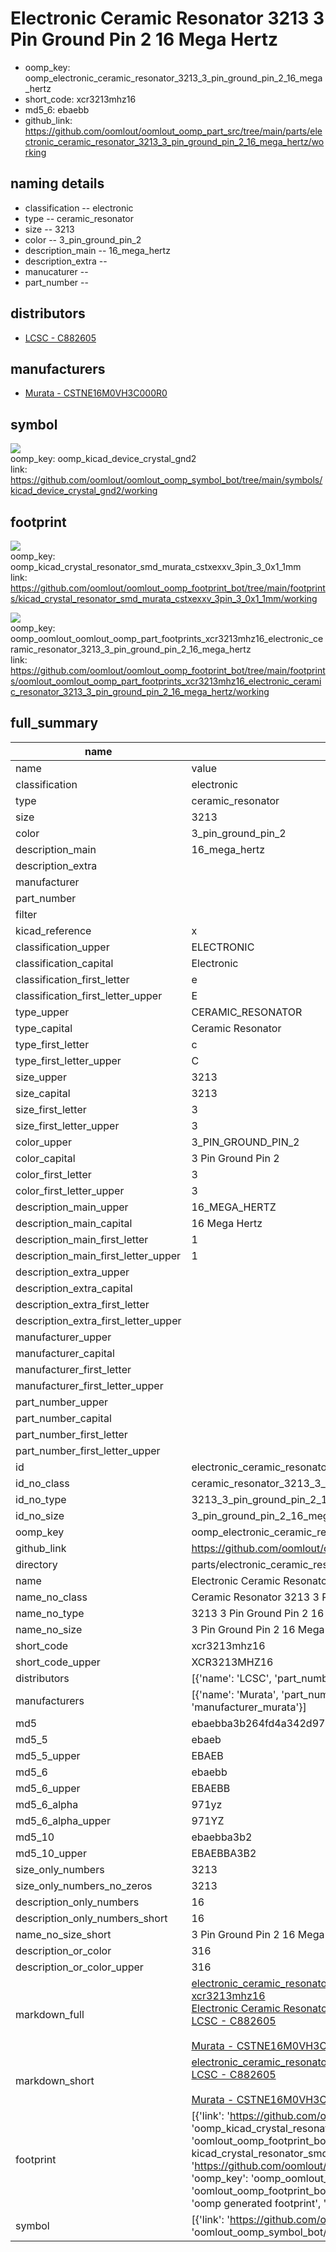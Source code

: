 # Electronic Ceramic Resonator 3213 3 Pin Ground Pin 2 16 Mega Hertz

  
* oomp_key: oomp_electronic_ceramic_resonator_3213_3_pin_ground_pin_2_16_mega_hertz 
* short_code: xcr3213mhz16
* md5_6: ebaebb  
* github_link: https://github.com/oomlout/oomlout_oomp_part_src/tree/main/parts/electronic_ceramic_resonator_3213_3_pin_ground_pin_2_16_mega_hertz/working  
## naming details
* classification -- electronic
* type -- ceramic_resonator
* size -- 3213
* color -- 3_pin_ground_pin_2
* description_main -- 16_mega_hertz
* description_extra -- 
* manucaturer -- 
* part_number -- 

## distributors
* [LCSC - C882605](https://lcsc.com/product-detail/C882605.html)   

## manufacturers
* [Murata - CSTNE16M0VH3C000R0](https://www.murata.com/en-eu/products/productdetail?cate=cgsubResonators&partno=CSTNE16M0VH3C000R0)  

## symbol

![](symbol/{index}/working/working_600.png)  
oomp_key: oomp_kicad_device_crystal_gnd2  
link: https://github.com/oomlout/oomlout_oomp_symbol_bot/tree/main/symbols/kicad_device_crystal_gnd2/working  

## footprint

![](footprint/{index}/working/working_600.png)  
oomp_key: oomp_kicad_crystal_resonator_smd_murata_cstxexxv_3pin_3_0x1_1mm  
link: https://github.com/oomlout/oomlout_oomp_footprint_bot/tree/main/footprints/kicad_crystal_resonator_smd_murata_cstxexxv_3pin_3_0x1_1mm/working  

![](footprint/{index}/working/working_600.png)  
oomp_key: oomp_oomlout_oomlout_oomp_part_footprints_xcr3213mhz16_electronic_ceramic_resonator_3213_3_pin_ground_pin_2_16_mega_hertz  
link: https://github.com/oomlout/oomlout_oomp_footprint_bot/tree/main/footprints/oomlout_oomlout_oomp_part_footprints_xcr3213mhz16_electronic_ceramic_resonator_3213_3_pin_ground_pin_2_16_mega_hertz/working  

## full_summary
| name | value | 
| --- | --- | 
| name | value | 
| classification | electronic | 
| type | ceramic_resonator | 
| size | 3213 | 
| color | 3_pin_ground_pin_2 | 
| description_main | 16_mega_hertz | 
| description_extra |  | 
| manufacturer |  | 
| part_number |  | 
| filter |  | 
| kicad_reference | x | 
| classification_upper | ELECTRONIC | 
| classification_capital | Electronic | 
| classification_first_letter | e | 
| classification_first_letter_upper | E | 
| type_upper | CERAMIC_RESONATOR | 
| type_capital | Ceramic Resonator | 
| type_first_letter | c | 
| type_first_letter_upper | C | 
| size_upper | 3213 | 
| size_capital | 3213 | 
| size_first_letter | 3 | 
| size_first_letter_upper | 3 | 
| color_upper | 3_PIN_GROUND_PIN_2 | 
| color_capital | 3 Pin Ground Pin 2 | 
| color_first_letter | 3 | 
| color_first_letter_upper | 3 | 
| description_main_upper | 16_MEGA_HERTZ | 
| description_main_capital | 16 Mega Hertz | 
| description_main_first_letter | 1 | 
| description_main_first_letter_upper | 1 | 
| description_extra_upper |  | 
| description_extra_capital |  | 
| description_extra_first_letter |  | 
| description_extra_first_letter_upper |  | 
| manufacturer_upper |  | 
| manufacturer_capital |  | 
| manufacturer_first_letter |  | 
| manufacturer_first_letter_upper |  | 
| part_number_upper |  | 
| part_number_capital |  | 
| part_number_first_letter |  | 
| part_number_first_letter_upper |  | 
| id | electronic_ceramic_resonator_3213_3_pin_ground_pin_2_16_mega_hertz | 
| id_no_class | ceramic_resonator_3213_3_pin_ground_pin_2_16_mega_hertz | 
| id_no_type | 3213_3_pin_ground_pin_2_16_mega_hertz | 
| id_no_size | 3_pin_ground_pin_2_16_mega_hertz | 
| oomp_key | oomp_electronic_ceramic_resonator_3213_3_pin_ground_pin_2_16_mega_hertz | 
| github_link | https://github.com/oomlout/oomlout_oomp_part_src/tree/main/parts/electronic_ceramic_resonator_3213_3_pin_ground_pin_2_16_mega_hertz/working | 
| directory | parts/electronic_ceramic_resonator_3213_3_pin_ground_pin_2_16_mega_hertz | 
| name | Electronic Ceramic Resonator 3213 3 Pin Ground Pin 2 16 Mega Hertz | 
| name_no_class | Ceramic Resonator 3213 3 Pin Ground Pin 2 16 Mega Hertz | 
| name_no_type | 3213 3 Pin Ground Pin 2 16 Mega Hertz | 
| name_no_size | 3 Pin Ground Pin 2 16 Mega Hertz | 
| short_code | xcr3213mhz16 | 
| short_code_upper | XCR3213MHZ16 | 
| distributors | [{'name': 'LCSC', 'part_number': 'C882605', 'link': 'https://lcsc.com/product-detail/C882605.html', 'id': 'distributor_lcsc'}] | 
| manufacturers | [{'name': 'Murata', 'part_number': 'CSTNE16M0VH3C000R0', 'link': 'https://www.murata.com/en-eu/products/productdetail?cate=cgsubResonators&partno=CSTNE16M0VH3C000R0', 'id': 'manufacturer_murata'}] | 
| md5 | ebaebba3b264fd4a342d970d6a4f461e | 
| md5_5 | ebaeb | 
| md5_5_upper | EBAEB | 
| md5_6 | ebaebb | 
| md5_6_upper | EBAEBB | 
| md5_6_alpha | 971yz | 
| md5_6_alpha_upper | 971YZ | 
| md5_10 | ebaebba3b2 | 
| md5_10_upper | EBAEBBA3B2 | 
| size_only_numbers | 3213 | 
| size_only_numbers_no_zeros | 3213 | 
| description_only_numbers | 16 | 
| description_only_numbers_short | 16 | 
| name_no_size_short | 3 Pin Ground Pin 2 16 Mega Hertz | 
| description_or_color | 316 | 
| description_or_color_upper | 316 | 
| markdown_full | [electronic_ceramic_resonator_3213_3_pin_ground_pin_2_16_mega_hertz](https://github.com/oomlout/oomlout_oomp_part_src/tree/main/parts/electronic_ceramic_resonator_3213_3_pin_ground_pin_2_16_mega_hertz/working)<br>[xcr3213mhz16](https://github.com/oomlout/oomlout_oomp_part_src/tree/main/parts/electronic_ceramic_resonator_3213_3_pin_ground_pin_2_16_mega_hertz/working)<br>[Electronic Ceramic Resonator 3213 3 Pin Ground Pin 2 16 Mega Hertz](https://github.com/oomlout/oomlout_oomp_part_src/tree/main/parts/electronic_ceramic_resonator_3213_3_pin_ground_pin_2_16_mega_hertz/working)<br>[LCSC - C882605<br>](https://lcsc.com/product-detail/C882605.html)<br>[Murata - CSTNE16M0VH3C000R0](https://www.murata.com/en-eu/products/productdetail?cate=cgsubResonators&partno=CSTNE16M0VH3C000R0) [(L)  ](https://www.lcsc.com/search?q=CSTNE16M0VH3C000R0)[(D)  ](https://www.digikey.com/en/products?keywords=CSTNE16M0VH3C000R0)[(M)  ](https://www.mouser.com/Search/Refine?Keyword=CSTNE16M0VH3C000R0)[(N)  ](https://www.newark.com/search?st=CSTNE16M0VH3C000R0)[(SZ)  ](https://so.szlcsc.com/global.html?k=CSTNE16M0VH3C000R0)<br> | 
| markdown_short | [electronic_ceramic_resonator_3213_3_pin_ground_pin_2_16_mega_hertz](https://github.com/oomlout/oomlout_oomp_part_src/tree/main/parts/electronic_ceramic_resonator_3213_3_pin_ground_pin_2_16_mega_hertz/working)<br>[LCSC - C882605<br>](https://lcsc.com/product-detail/C882605.html)<br>[Murata - CSTNE16M0VH3C000R0](https://www.murata.com/en-eu/products/productdetail?cate=cgsubResonators&partno=CSTNE16M0VH3C000R0) | 
| footprint | [{'link': 'https://github.com/oomlout/oomlout_oomp_footprint_bot/tree/main/foootprntss/kicad_crystal_resonator_smd_murata_cstxexxv_3pin_3_0x1_1mm', 'oomp_key': 'oomp_kicad_crystal_resonator_smd_murata_cstxexxv_3pin_3_0x1_1mm', 'directory': 'oomlout_oomp_footprint_bot/footprints/kicad_crystal_resonator_smd_murata_cstxexxv_3pin_3_0x1_1mm//working/working.kicad_mod', 'note': 'source footprint kicad_crystal_resonator_smd_murata_cstxexxv_3pin_3_0x1_1mm', 'index': 0}, {'link': 'https://github.com/oomlout/oomlout_oomp_footprint_bot/tree/main/foootprntss/oomlout_oomlout_oomp_part_footprints_xcr3213mhz16_electronic_ceramic_resonator_3213_3_pin_ground_pin_2_16_mega_hertz', 'oomp_key': 'oomp_oomlout_oomlout_oomp_part_footprints_xcr3213mhz16_electronic_ceramic_resonator_3213_3_pin_ground_pin_2_16_mega_hertz', 'directory': 'oomlout_oomp_footprint_bot/footprints/oomlout_oomlout_oomp_part_footprints_xcr3213mhz16_electronic_ceramic_resonator_3213_3_pin_ground_pin_2_16_mega_hertz//working/working.kicad_mod', 'note': 'oomp generated footprint', 'index': 1}] | 
| symbol | [{'link': 'https://github.com/oomlout/oomlout_oomp_symbol_bot/tree/main/symbols/kicad_device_crystal_gnd2', 'oomp_key': 'oomp_kicad_device_crystal_gnd2', 'directory': 'oomlout_oomp_symbol_bot/symbols/kicad_device_crystal_gnd2//working/working.kicad_sym', 'index': 0}] | 
